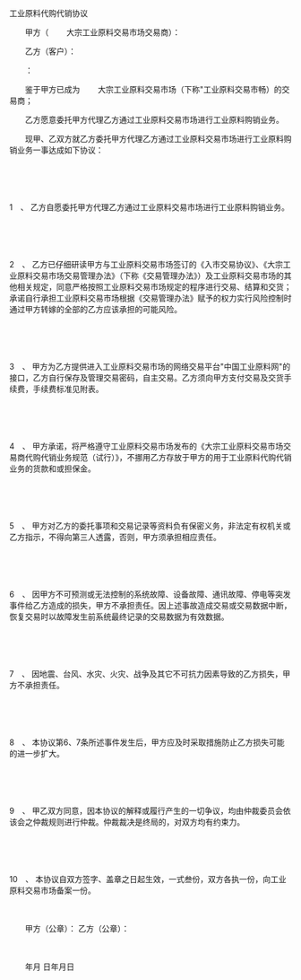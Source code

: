 



工业原料代购代销协议



 

　　甲方（　　 大宗工业原料交易市场交易商）：

　　乙方（客户）：

　　：

　　鉴于甲方已成为　　 大宗工业原料交易市场（下称"工业原料交易市畅）的交易商；

　　乙方愿意委托甲方代理乙方通过工业原料交易市场进行工业原料购销业务。　　

　　现甲、乙双方就乙方委托甲方代理乙方通过工业原料交易市场进行工业原料购销业务一事达成如下协议：

　　

　　

1　、
乙方自愿委托甲方代理乙方通过工业原料交易市场进行工业原料购销业务。

　　

　　

2　、
乙方已仔细研读甲方与工业原料交易市场签订的《入市交易协议》、《大宗工业原料交易市场交易管理办法》（下称《交易管理办法》）及工业原料交易市场的其他相关规定，同意严格按照工业原料交易市场规定的程序进行交易、结算和交货；承诺自行承担工业原料交易市场根据《交易管理办法》赋予的权力实行风险控制时通过甲方转嫁的全部的乙方应该承担的可能风险。

　　

　　

3　、
甲方为乙方提供进入工业原料交易市场的网络交易平台"中国工业原料网"的接口，乙方自行保存及管理交易密码，自主交易。乙方须向甲方支付交易及交货手续费，手续费标准见附表。

　　

　　

4　、
甲方承诺，将严格遵守工业原料交易市场发布的《大宗工业原料交易市场交易商代购代销业务规范（试行）》，不挪用乙方存放于甲方的用于工业原料代购代销业务的货款和或担保金。

　　

　　

5　、
甲方对乙方的委托事项和交易记录等资料负有保密义务，非法定有权机关或乙方指示，不得向第三人透露，否则，甲方须承担相应责任。

　　

　　

6　、
因甲方不可预测或无法控制的系统故障、设备故障、通讯故障、停电等突发事件给乙方造成的损失，甲方不承担责任。因上述事故造成交易或交易数据中断，恢复交易时以故障发生前系统最终记录的交易数据为有效数据。

　　

　　

7　、
因地震、台风、水灾、火灾、战争及其它不可抗力因素导致的乙方损失，甲方不承担责任。

　　

　　

8　、
本协议第6、7条所述事件发生后，甲方应及时采取措施防止乙方损失可能的进一步扩大。

　　

　　

9　、
甲乙双方同意，因本协议的解释或履行产生的一切争议，均由仲裁委员会依该会之仲裁规则进行仲裁。仲裁裁决是终局的，对双方均有约束力。

　　

　　

10　、
本协议自双方签字、盖章之日起生效，一式叁份，双方各执一份，向工业原料交易市场备案一份。

　　　　

　　甲方（公章）： 乙方（公章）：

　　

　　年月 日年月日